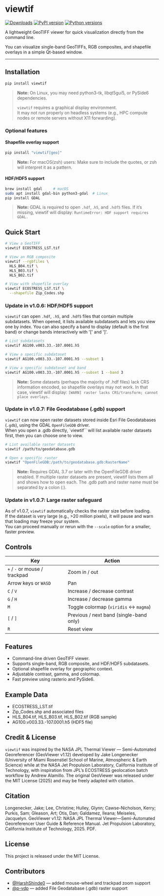 # viewtif
[![Downloads](https://static.pepy.tech/badge/viewtif)](https://pepy.tech/project/viewtif)
[![PyPI version](https://img.shields.io/pypi/v/viewtif)](https://pypi.org/project/viewtif/)
[![Python versions](https://img.shields.io/pypi/pyversions/viewtif)](https://pypi.org/project/viewtif/)

A lightweight GeoTIFF viewer for quick visualization directly from the command line.  

You can visualize single-band GeoTIFFs, RGB composites, and shapefile overlays in a simple Qt-based window.

---

## Installation

```bash
pip install viewtif
```
> **Note:** On Linux, you may need python3-tk, libqt5gui5, or PySide6 dependencies.
> 
>`viewtif` requires a graphical display environment.  
> It may not run properly on headless systems (e.g., HPC compute nodes or remote servers without X11 forwarding).

### Optional features
#### Shapefile overlay support
```bash
pip install "viewtif[geo]"
```
> **Note:** For macOS(zsh) users:
> Make sure to include the quotes, or zsh will interpret it as a pattern.

#### HDF/HDF5 support
```bash
brew install gdal     # macOS
sudo apt install gdal-bin python3-gdal  # Linux
pip install GDAL
```
> **Note:** GDAL is required to open `.hdf`, .`h5`, and `.hdf5` files. If it’s missing, viewtif will display: `RuntimeError: HDF support requires GDAL.`

## Quick Start
```bash
# View a GeoTIFF
viewtif ECOSTRESS_LST.tif

# View an RGB composite
viewtif --rgbfiles \
  HLS_B04.tif \
  HLS_B03.tif \
  HLS_B02.tif

# View with shapefile overlay
viewtif ECOSTRESS_LST.tif \
  --shapefile Zip_Codes.shp
```
### Update in v1.0.6: HDF/HDF5 support
`viewtif` can open `.hdf`, `.h5`, and `.hdf5` files that contain multiple subdatasets. When opened, it lists available subdatasets and lets you view one by index. You can also specify a band to display (default is the first band) or change bands interactively with '[' and ']'.
```bash
# List subdatasets
viewtif AG100.v003.33.-107.0001.h5

# View a specific subdataset
viewtif AG100.v003.33.-107.0001.h5 --subset 1

# View a specific subdataset and band
viewtif AG100.v003.33.-107.0001.h5 --subset 1 --band 3
```
> **Note:** Some datasets (perhaps the majority of .hdf files) lack CRS information encoded, so shapefile overlays may not work. In that case, viewtif will display:
`[WARN] raster lacks CRS/transform; cannot place overlays.`

### Update in v1.0.7: File Geodatabase (.gdb) support
`viewtif` can now open raster datasets stored inside Esri File Geodatabases (`.gdb`), using the GDAL `OpenFileGDB` driver.  
When you open a .gdb directly, `viewtif`` will list available raster datasets first, then you can choose one to view.

```bash
# List available raster datasets
viewtif /path/to/geodatabase.gdb

# Open a specific raster
viewtif "OpenFileGDB:/path/to/geodatabase.gdb:RasterName"
```
> **Note:** Requires GDAL 3.7 or later with the OpenFileGDB driver enabled. If multiple raster datasets are present, viewtif lists them all and shows how to open each. The .gdb path and raster name must be separated by a colon (:).

### Update in v1.0.7: Large raster safeguard
As of v1.0.7, `viewtif` automatically checks the raster size before loading.  
If the dataset is very large (e.g., >20 million pixels), it will pause and warn that loading may freeze your system.  
You can proceed manually or rerun with the `--scale` option for a smaller, faster preview.

## Controls
| Key                  | Action                                  |
| -------------------- | --------------------------------------- |
| `+` / `-` or mouse / trackpad            | Zoom in / out                           |
| Arrow keys or `WASD` | Pan                                     |
| `C` / `V`            | Increase / decrease contrast            |
| `G` / `H`            | Increase / decrease gamma               |
| `M`                  | Toggle colormap (`viridis` ↔ `magma`)   |
| `[` / `]`            | Previous / next band (single-band only) |
| `R`                  | Reset view                              |

## Features
- Command-line driven GeoTIFF viewer.
- Supports single-band, RGB composite, and HDF/HDF5 subdatasets.
- Optional shapefile overlay for geographic context.
- Adjustable contrast, gamma, and colormap.
- Fast preview using rasterio and PySide6.

## Example Data
- ECOSTRESS_LST.tif
- Zip_Codes.shp and associated files
- HLS_B04.tif, HLS_B03.tif, HLS_B02.tif (RGB sample)
- AG100.v003.33.-107.0001.h5 (HDF5 file)

## Credit & License
`viewtif` was inspired by the NASA JPL Thermal Viewer — Semi-Automated Georeferencer (GeoViewer v1.12) developed by Jake Longenecker (University of Miami Rosenstiel School of Marine, Atmospheric & Earth Science) while at the NASA Jet Propulsion Laboratory, California Institute of Technology, with inspiration from JPL’s ECOSTRESS geolocation batch workflow by Andrew Alamillo. The original GeoViewer was released under the MIT License (2025) and may be freely adapted with citation.

## Citation
Longenecker, Jake; Lee, Christine; Hulley, Glynn; Cawse-Nicholson, Kerry; Purkis, Sam; Gleason, Art; Otis, Dan; Galdamez, Ileana; Meiseles, Jacquelyn. GeoViewer v1.12: NASA JPL Thermal Viewer—Semi-Automated Georeferencer User Guide & Reference Manual. Jet Propulsion Laboratory, California Institute of Technology, 2025. PDF.

## License
This project is released under the MIT License.

## Contributors
- [@HarshShinde0](https://github.com/HarshShinde0) — added mouse-wheel and trackpad zoom support
- [@p-vdp](https://github.com/p-vdp) — added File Geodatabase (.gdb) raster support